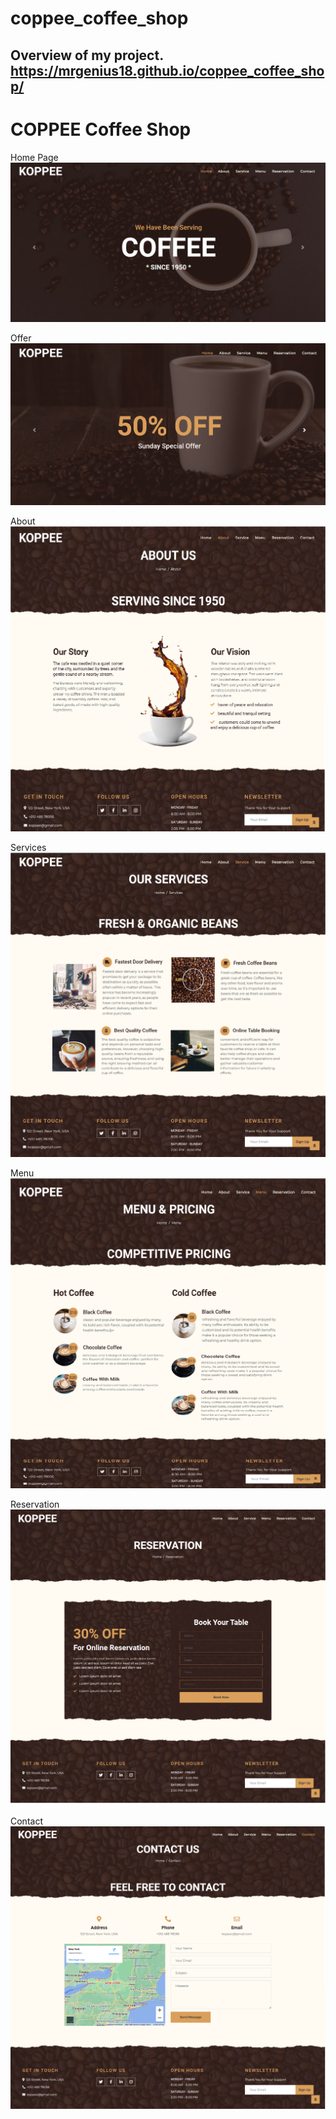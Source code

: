 # coppee_coffee_shop

## Overview of my project. https://mrgenius18.github.io/coppee_coffee_shop/

# COPPEE Coffee Shop

Home Page
![home-page](https://github.com/MrGenius18/coppee_coffee_shop/blob/bc5b0486c0fea32b06f5f9c63cd5965477688af8/img/main.png)

Offer
![offer](https://github.com/MrGenius18/coppee_coffee_shop/blob/bc5b0486c0fea32b06f5f9c63cd5965477688af8/img/offer.png)

About
![about](https://github.com/MrGenius18/coppee_coffee_shop/blob/bc5b0486c0fea32b06f5f9c63cd5965477688af8/img/about%20us.png)

Services
![services](https://github.com/MrGenius18/coppee_coffee_shop/blob/bc5b0486c0fea32b06f5f9c63cd5965477688af8/img/services.png)

Menu
![menu](https://github.com/MrGenius18/coppee_coffee_shop/blob/bc5b0486c0fea32b06f5f9c63cd5965477688af8/img/menu.png)

Reservation 
![reservation](https://github.com/MrGenius18/coppee_coffee_shop/blob/bc5b0486c0fea32b06f5f9c63cd5965477688af8/img/reservation.png)

Contact 
![contact](https://github.com/MrGenius18/coppee_coffee_shop/blob/bc5b0486c0fea32b06f5f9c63cd5965477688af8/img/contact.png)

